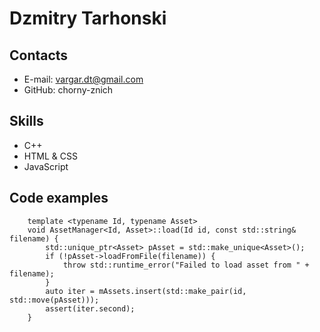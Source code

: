 # Dzmitry Tarhonski

## Contacts

- E-mail: vargar.dt@gmail.com
- GitHub: chorny-znich

## Skills

- C++
- HTML & CSS
- JavaScript

## Code examples

```
	template <typename Id, typename Asset>
	void AssetManager<Id, Asset>::load(Id id, const std::string& filename) {
		std::unique_ptr<Asset> pAsset = std::make_unique<Asset>();
		if (!pAsset->loadFromFile(filename)) {
			throw std::runtime_error("Failed to load asset from " + filename);
		}
		auto iter = mAssets.insert(std::make_pair(id, std::move(pAsset)));
		assert(iter.second);
	}
```
